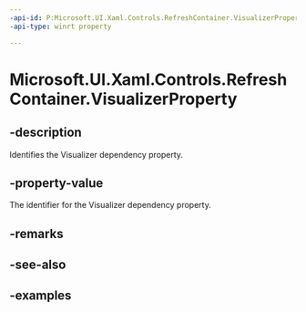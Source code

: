 ```yaml
---
-api-id: P:Microsoft.UI.Xaml.Controls.RefreshContainer.VisualizerProperty
-api-type: winrt property

---
```

<!-- Property syntax.
public DependencyProperty VisualizerProperty { get; }
-->

# Microsoft.UI.Xaml.Controls.RefreshContainer.VisualizerProperty


## -description

Identifies the Visualizer dependency property.


## -property-value

The identifier for the Visualizer dependency property.


## -remarks


## -see-also


## -examples


